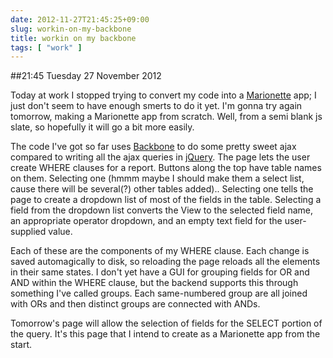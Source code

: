 ```yaml
---
date: 2012-11-27T21:45:25+09:00
slug: workin-on-my-backbone
title: workin on my backbone
tags: [ "work" ]
---
```


##21:45 Tuesday 27 November 2012

Today at work I stopped trying to convert my code into a [Marionette](http://marionettejs.com) app; I just don't seem to have enough smerts to do it yet.  I'm gonna try again tomorrow, making a Marionette app from scratch.  Well, from a semi blank js slate, so hopefully it will go a bit more easily.

The code I've got so far uses [Backbone](http://backbonejs.org) to do some pretty sweet ajax compared to writing all the ajax queries in [jQuery](http://jquery.com).  The page lets the user create WHERE clauses for a report.  Buttons along the top have table names on them.  Selecting one (hmmm maybe I should make them a select list, cause there will be several(?) other tables added)..
Selecting one tells the page to create a dropdown list of most of the fields in the table.  Selecting a field from the dropdown list converts the View to the selected field name, an appropriate operator dropdown, and an empty text field for the user-supplied value.

Each of these are the components of my WHERE clause.  Each change is saved automagically to disk, so reloading the page reloads all the elements in their same states.  I don't yet have a GUI for grouping fields for OR and AND within the WHERE clause, but the backend supports this through something I've called groups.  Each same-numbered group are all joined with ORs and then distinct groups are connected with ANDs.

Tomorrow's page will allow the selection of fields for the SELECT portion of the query.  It's this page that I intend to create as a Marionette app from the start.
